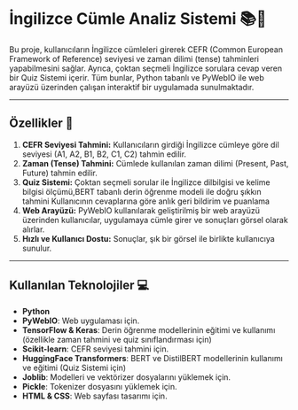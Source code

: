 # İngilizce Cümle Analiz Sistemi 📚🧠

Bu proje, kullanıcıların İngilizce cümleleri girerek CEFR (Common European Framework of Reference) seviyesi ve zaman dilimi (tense) tahminleri yapabilmesini sağlar. Ayrıca, çoktan seçmeli İngilizce sorulara cevap veren bir Quiz Sistemi içerir. Tüm bunlar, Python tabanlı ve PyWebIO ile web arayüzü üzerinden çalışan interaktif bir uygulamada sunulmaktadır.

---

## Özellikler 🌟

1. **CEFR Seviyesi Tahmini:** Kullanıcıların girdiği İngilizce cümleye göre dil seviyesi (A1, A2, B1, B2, C1, C2) tahmin edilir.
2. **Zaman (Tense) Tahmini:** Cümlede kullanılan zaman dilimi (Present, Past, Future) tahmin edilir.
3. **Quiz Sistemi:**  Çoktan seçmeli sorular ile İngilizce dilbilgisi ve kelime bilgisi ölçümü,BERT tabanlı derin öğrenme modeli ile doğru şıkkın tahmini
Kullanıcının cevaplarına göre anlık geri bildirim ve puanlama
4. **Web Arayüzü:** PyWebIO kullanılarak geliştirilmiş bir web arayüzü üzerinden kullanıcılar, uygulamaya cümle girer ve sonuçları görsel olarak alırlar.
5. **Hızlı ve Kullanıcı Dostu:** Sonuçlar, şık bir görsel ile birlikte kullanıcıya sunulur.

---

## Kullanılan Teknolojiler 💻

- **Python**
- **PyWebIO**: Web uygulaması için.
- **TensorFlow & Keras**: Derin öğrenme modellerinin eğitimi ve kullanımı (özellikle zaman tahmini ve quiz sınıflandırması için)
- **Scikit-learn**: CEFR seviyesi tahmini için.
- **HuggingFace Transformers**: BERT ve DistilBERT modellerinin kullanımı ve eğitimi (Quiz Sistemi için)
- **Joblib**: Modelleri ve vektörizer dosyalarını yüklemek için.
- **Pickle**: Tokenizer dosyasını yüklemek için.
- **HTML & CSS**: Web sayfası tasarımı için.



